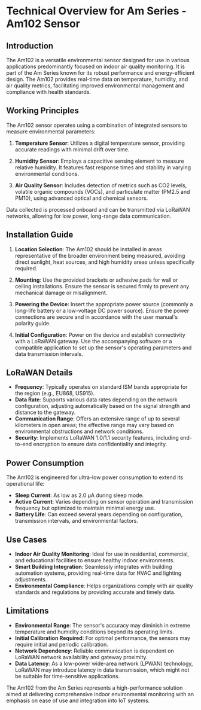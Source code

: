 # Technical Overview for Am Series - Am102 Sensor

## Introduction
The Am102 is a versatile environmental sensor designed for use in various applications predominantly focused on indoor air quality monitoring. It is part of the Am Series known for its robust performance and energy-efficient design. The Am102 provides real-time data on temperature, humidity, and air quality metrics, facilitating improved environmental management and compliance with health standards.

## Working Principles
The Am102 sensor operates using a combination of integrated sensors to measure environmental parameters:

1. **Temperature Sensor**: Utilizes a digital temperature sensor, providing accurate readings with minimal drift over time.
   
2. **Humidity Sensor**: Employs a capacitive sensing element to measure relative humidity. It features fast response times and stability in varying environmental conditions.
   
3. **Air Quality Sensor**: Includes detection of metrics such as CO2 levels, volatile organic compounds (VOCs), and particulate matter (PM2.5 and PM10), using advanced optical and chemical sensors.

Data collected is processed onboard and can be transmitted via LoRaWAN networks, allowing for low power, long-range data communication.

## Installation Guide
1. **Location Selection**: The Am102 should be installed in areas representative of the broader environment being measured, avoiding direct sunlight, heat sources, and high humidity areas unless specifically required.
   
2. **Mounting**: Use the provided brackets or adhesive pads for wall or ceiling installations. Ensure the sensor is secured firmly to prevent any mechanical damage or misalignment.
   
3. **Powering the Device**: Insert the appropriate power source (commonly a long-life battery or a low-voltage DC power source). Ensure the power connections are secure and in accordance with the user manual's polarity guide.

4. **Initial Configuration**: Power on the device and establish connectivity with a LoRaWAN gateway. Use the accompanying software or a compatible application to set up the sensor's operating parameters and data transmission intervals.

## LoRaWAN Details
- **Frequency**: Typically operates on standard ISM bands appropriate for the region (e.g., EU868, US915).
- **Data Rate**: Supports various data rates depending on the network configuration, adjusting automatically based on the signal strength and distance to the gateway.
- **Communication Range**: Offers an extensive range of up to several kilometers in open areas; the effective range may vary based on environmental obstructions and network conditions.
- **Security**: Implements LoRaWAN 1.0/1.1 security features, including end-to-end encryption to ensure data confidentiality and integrity.

## Power Consumption
The Am102 is engineered for ultra-low power consumption to extend its operational life:

- **Sleep Current**: As low as 2.0 µA during sleep mode.
- **Active Current**: Varies depending on sensor operation and transmission frequency but optimized to maintain minimal energy use.
- **Battery Life**: Can exceed several years depending on configuration, transmission intervals, and environmental factors.

## Use Cases
- **Indoor Air Quality Monitoring**: Ideal for use in residential, commercial, and educational facilities to ensure healthy indoor environments.
- **Smart Building Integration**: Seamlessly integrates with building automation systems, providing real-time data for HVAC and lighting adjustments.
- **Environmental Compliance**: Helps organizations comply with air quality standards and regulations by providing accurate and timely data.

## Limitations
- **Environmental Range**: The sensor's accuracy may diminish in extreme temperature and humidity conditions beyond its operating limits.
- **Initial Calibration Required**: For optimal performance, the sensors may require initial and periodic calibration.
- **Network Dependency**: Reliable communication is dependent on LoRaWAN network availability and gateway proximity.
- **Data Latency**: As a low-power wide-area network (LPWAN) technology, LoRaWAN may introduce latency in data transmission, which might not be suitable for time-sensitive applications.

The Am102 from the Am Series represents a high-performance solution aimed at delivering comprehensive indoor environmental monitoring with an emphasis on ease of use and integration into IoT systems.